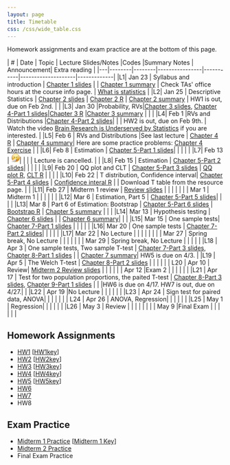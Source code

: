```yaml
---
layout: page
title: Timetable
css: /css/wide_table.css
---
```

Homework assignments and exam practice are at the bottom of this page.


| # | Date | Topic    | Lecture Slides/Notes         |Codes      |Summary Notes  | Announcement| Extra reading |
|---|--------|--------|----------------|-----------|--------------------|-------------|
|L1| Jan 23 | Syllabus and introduction  | [Chapter 1 slides](https://github.com/dzwang91/stat371/raw/gh-pages/lectures/chapter1.pdf) |      | [Chapter 1 summary](https://github.com/dzwang91/stat371/raw/gh-pages/notessummary/Chapter1-notes.pdf) | Check TAs' office hours at the course info page.   |  [What is statistics](https://github.com/dzwang91/stat371/raw/gh-pages/extrareading/what-is-statistics.pdf)     |
|L2| Jan 25 | Descriptive Statistics  | [Chapter 2 slides](https://github.com/dzwang91/stat371/raw/gh-pages/lectures/chapter2.pdf) | [Chapter 2 R](https://github.com/dzwang91/stat371/raw/gh-pages/R/chapter2R.txt)  |  [Chapter 2 summary](https://github.com/dzwang91/stat371/raw/gh-pages/notessummary/Chapter2-notes.pdf) |   HW1 is out, due on Feb 2nd.   |     |
|L3| Jan 30 |Probability, RVs|[Chapter 3 slides](https://github.com/dzwang91/stat371/raw/gh-pages/lectures/chapter3.pdf), [Chapter 4-Part 1 slides](https://github.com/dzwang91/stat371/raw/gh-pages/lectures/chapter4-1.pdf)|[Chapter 3 R](https://github.com/dzwang91/stat371/raw/gh-pages/R/chapter3R.txt)  |[Chapter 3 summary](https://github.com/dzwang91/stat371/raw/gh-pages/notessummary/Chapter3-notes.pdf)  | |      |
|L4| Feb 1 |RVs and Distributions  |[Chapter 4-Part 2 slides](https://github.com/dzwang91/stat371/raw/gh-pages/lectures/chapter4-2.pdf)|    |    | HW2 is out, due on Feb 9th.     | Watch the video [Brain Research is Underserved by Statistics](https://www.cmu.edu/dietrich/news/news-stories/2017/november/brain-research-underserved-by-statistics.html) if you are interested.   |
|L5| Feb 6 | RVs and Distributions |See last lecture | [Chapter 4 R](https://github.com/dzwang91/stat371/raw/gh-pages/R/chapter4R.txt) | [Chapter 4 summary](https://github.com/dzwang91/stat371/raw/gh-pages/notessummary/Chapter4-notes.pdf)| Here are some practice problems: [Chapter 4 Exercise](https://github.com/dzwang91/stat371/raw/gh-pages/Practice/Chapter4-Practice-Problems.pdf)   |      |
|L6| Feb 8 | Estimation | [Chapter 5-Part 1 slides](https://github.com/dzwang91/stat371/raw/gh-pages/lectures/chapter5-1.pdf)|    |    |      |      |
|L7| Feb 13 | <img src="https://github.com/dzwang91/stat371/raw/gh-pages/lectures/runnynose.jpg" style="width: 20px;"/>|   |    |    |  Lecture is cancelled.   |      |
|L8| Feb 15 | Estimation | [Chapter 5-Part 2 slides](https://github.com/dzwang91/stat371/raw/gh-pages/lectures/chapter5-2.pdf)|     |    |     |      |
|L9| Feb 20 | QQ plot and CLT | [Chapter 5-Part 3 slides](https://github.com/dzwang91/stat371/raw/gh-pages/lectures/chapter5-3.pdf) | [QQ plot R](https://github.com/dzwang91/stat371/raw/gh-pages/R/QQplot.R), [CLT R](https://github.com/dzwang91/stat371/raw/gh-pages/R/CLT.R) |    |  |      |
|L10| Feb 22 | T distribution, Confidence interval| [Chapter 5-Part 4 slides](https://github.com/dzwang91/stat371/raw/gh-pages/lectures/chapter5-4.pdf) | [Confidence interal R](https://github.com/dzwang91/stat371/raw/gh-pages/R/CI.R)   |    | Download T table from the resource page.      |      |
|L11| Feb 27 | Midterm 1 review |  [Review slides](https://github.com/dzwang91/stat371/raw/gh-pages/lectures/Midterm1review.pdf)  |     |    |        |      |
|  | Mar 1 | Midterm 1 |    |   |    |      |      |
|L12| Mar 6 | Estimation, Part 5 | [Chapter 5-Part 5 slides](https://github.com/dzwang91/stat371/raw/gh-pages/lectures/chapter5-5.pdf)|  |     |      |
|L13| Mar 8 | Part 6 of Estimation: Bootstrap  | [Chapter 5-Part 6 slides](https://github.com/dzwang91/stat371/raw/gh-pages/lectures/chapter5-6.pdf) | [Bootstrap R](https://github.com/dzwang91/stat371/raw/gh-pages/R/Bootstrap.R) | [Chapter 5 summary](https://github.com/dzwang91/stat371/raw/gh-pages/notessummary/Chapter5-notes.pdf) |      |      |
|L14| Mar 13 | Hypothesis testing | [Chapter 6 slides](https://github.com/dzwang91/stat371/raw/gh-pages/lectures/chapter6.pdf)  |   |  [Chapter 6 summary](https://github.com/dzwang91/stat371/raw/gh-pages/notessummary/Chapter6-notes.pdf)|      |      |
|L15| Mar 15 | One sample tests| [Chapter 7-Part 1 slides](https://github.com/dzwang91/stat371/raw/gh-pages/lectures/chapter7-1.pdf) |   |   |      |      |
|L16| Mar 20 | One sample tests | [Chapter 7-Part 2 slides](https://github.com/dzwang91/stat371/raw/gh-pages/lectures/chapter7-2.pdf)|    |      |      |      |
|L17| Mar 22 | No Lecture |   |       |      |      |      |
|    | Mar 27 | Spring break, No Lecture  |       |      |      |      |
|    | Mar 29 | Spring break, No Lecture |       |      |      |      |
|L18 | Apr 3 | One sample tests, Two sample T-test | [Chapter 7-Part 3 slides](https://github.com/dzwang91/stat371/raw/gh-pages/lectures/chapter7-3.pdf), [Chapter 8-Part 1 slides](https://github.com/dzwang91/stat371/raw/gh-pages/lectures/chapter8-1.pdf)    |      | [Chapter 7 summary](https://github.com/dzwang91/stat371/raw/gh-pages/notessummary/Chapter7-notes.pdf)| HW5 is due on 4/3.     |
|L19 | Apr 5 | The Welch T-test  |  [Chapter 8-Part 2 slides](https://github.com/dzwang91/stat371/raw/gh-pages/lectures/chapter8-2.pdf)    |     | |   |  |
| L20  | Apr 10 | Review| [Midterm 2 Review slides](https://github.com/dzwang91/stat371/raw/gh-pages/lectures/Midterm2review.pdf)     |      |      |      |
|  | Apr 12 |Exam 2 |      |     |   |  |  |
|L21 | Apr 17 | Test for two population proportions, the paited T-test |  [Chapter 8-Part 3 slides](https://github.com/dzwang91/stat371/raw/gh-pages/lectures/chapter8-3.pdf), [Chapter 9-Part 1 slides](https://github.com/dzwang91/stat371/raw/gh-pages/lectures/chapter9-1.pdf)     |     |    |HW6 is due on 4/17. HW7 is out, due on 4/27.|  |
|L22 | Apr 19 |No Lecture  |  |   |    |  |  |
|L23 | Apr 24 | Sign test for paired data, ANOVA|         |     |    |  |  |
| L24 | Apr 26 | ANOVA, Regression|         |     |    |  |  |
|L25 | May 1 | Regression|         |     |    |  |  |
|L26 | May 3 | Review  |         |     |    |  |  |
| | May 9 |Final Exam |         |     |    |  |  |

## Homework Assignments
- [HW1](https://github.com/dzwang91/stat371/raw/gh-pages/hw/hw1.pdf ) [[HW1key](https://github.com/dzwang91/stat371/raw/gh-pages/hw/hw1key.pdf)]
- [HW2](https://github.com/dzwang91/stat371/raw/gh-pages/hw/hw2.pdf )  [[HW2key](https://github.com/dzwang91/stat371/raw/gh-pages/hw/hw2key.pdf)]
- [HW3](https://github.com/dzwang91/stat371/raw/gh-pages/hw/hw3.pdf)  [[HW3key](https://github.com/dzwang91/stat371/raw/gh-pages/hw/hw3key.pdf)]
- [HW4](https://github.com/dzwang91/stat371/raw/gh-pages/hw/hw4.pdf )  [[HW4key](https://github.com/dzwang91/stat371/raw/gh-pages/hw/hw4key.pdf)]
- [HW5](https://github.com/dzwang91/stat371/raw/gh-pages/hw/hw5.pdf )  [[HW5key](https://github.com/dzwang91/stat371/raw/gh-pages/hw/hw5key.pdf)]
- [HW6](https://github.com/dzwang91/stat371/raw/gh-pages/hw/hw6.pdf )
- [HW7](https://github.com/dzwang91/stat371/raw/gh-pages/hw/hw7.pdf )
- HW8

## Exam Practice
- [Midterm 1 Practice](https://github.com/dzwang91/stat371/raw/gh-pages/hw/midterm1sample.pdf) [[Midterm 1 Key](https://github.com/dzwang91/stat371/raw/gh-pages/hw/Exam1Key.pdf)]
- [Midterm 2 Practice](https://github.com/dzwang91/stat371/raw/gh-pages/hw/Midterm2Practice.pdf)
- Final Exam Practice





















